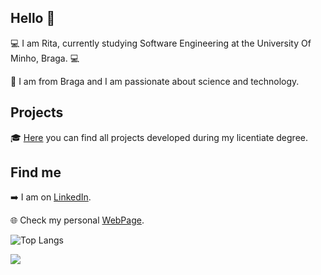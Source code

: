 ## Hello 👋

💻 I am Rita, currently studying Software Engineering at the University Of Minho, Braga. 💻

📍 I am from Braga and I am passionate about science and technology.


## Projects

🎓 [Here](https://github.com/rita-peixoto/uminho-lei/) you can find all projects developed during my licentiate degree.


## Find me

➡️ I am on [LinkedIn](https://www.linkedin.com/in/anaritapeixoto/).

🌐 Check my personal [WebPage](https://rita-peixoto.github.io/).

![Top Langs](https://github-readme-stats.vercel.app/api/top-langs/?username=rita-peixoto&theme=dracula&hide=Roff)

![](https://komarev.com/ghpvc/?username=rita-peixoto)

<!--
**rita-peixoto/rita-peixoto** is a ✨ _special_ ✨ repository because its `README.md` (this file) appears on your GitHub profile.

Here are some ideas to get you started:

- 🔭 I’m currently working on ...
- 🌱 I’m currently learning ...
- 👯 I’m looking to collaborate on ...
- 🤔 I’m looking for help with ...
- 💬 Ask me about ...
- 📫 How to reach me: ...
- 😄 Pronouns: ...
- ⚡ Fun fact: ...
-->
